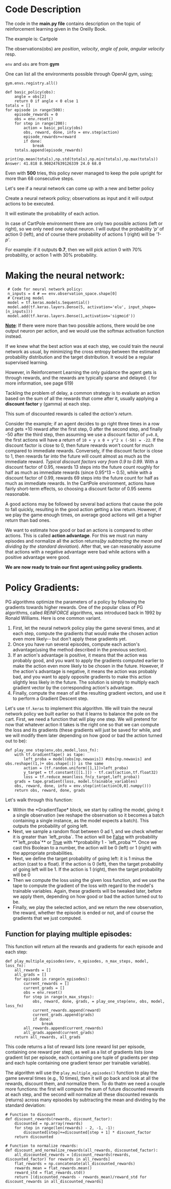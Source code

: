 # Code Description
The code in the **main.py file**  contains description on the topic of reinforcement learning given in the Oreilly Book.

The example is: Cartpole

The observations(obs) are *position*, *velocity*, *angle of pole*, *angular velocity* resp.

`env` and `obs` are from **gym**

One can list all the environments possible through OpenAI gym, using;

`gym.envs.registry.all()`

```
def basic_policy(obs):
    angle = obs[2]
    return 0 if angle < 0 else 1
totals = []
for episode in range(500):
    episode_rewards = 0
    obs = env.reset()
    for step in range(200):
        action = basic_policy(obs)
        obs, reward, done, info = env.step(action)
        episode_rewards+=reward
        if done:
            break
    totals.append(episode_rewards)
```

`print(np.mean(totals),np.std(totals),np.min(totals),np.max(totals))`
`Answer: 41.818 8.908247639126339 24.0 68.0`

Even with **500** tries, this policy never managed to keep the pole upright for more than 68 consecutive steps.

 Let's see if a neural network can come up with a new and better policy

 Create a neural network policy; observations as input and it will output actions to be executed.

 It will estimate the probability of each action.

 In case of CartPole environment there are only two possible actions (left or right), so we only need
 one output neuron. I will output the probability *'p'* of action 0 (left), and of course there
 probability of actions 1 (right) will be *'1-p'*.

 For example: if it outputs **0.7**, then we will pick action 0 with 70% probability, or
 action 1 with 30% probability.

 # Making the neural network:
```
 # Code for neural network policy:
 n_inputs = 4 # == env.observation_space.shape[0]
 # Creating model
 model = tf.keras.models.Sequential()
 model.add(tf.keras.layers.Dense(5, activation='elu', input_shape=[n_inputs]))
 model.add(tf.keras.layers.Dense(1,activation='sigmoid'))
 ```

 <ins>**Note**</ins>: If there were more than two possible actions, there would be one output neuron per action, and we would use the softmax activation function instead.

 If we knew what the best action was at each step, we could train the neural network as usual, by minimizing the cross entropy between the estimated probability distribution and the target distribution. It would be a regular supervised learning.

 However, in Reinforcement Learning the only guidance the agent gets is through rewards, and the rewards are typically sparse and delayed.
 ( for more information, see page 619)

 Tackling the problem of delay, a common strategy is to evaluate an action based on the sum of all the rewards that come after it, usually applying a **discount factor** y (gamma) at each step.

 This sum of discounted rewards is called the *action's return*.

 Consider the example; if an agent decides to go right three times in a row and gets +10 reward after the first step, 0 after the second step, and finally -50 after the third step, then assuming we use a discount factor of `y=0.8`, the first actions will have a return of `10 + y x 0 + y^2 x (-50) = -22`. If the discount factor is close to 0, then future rewards won't count for much compared to immediate rewards. Conversely, if the discount factor is close to 1, then rewards far into the future will count almost as much as the immediate reward. *Typical discount factors vary from 0.9 to 0.99*. With a discount factor of 0.95, rewards 13 steps into the future count roughly for half as much as immediate rewards (since 0.95^13 ~ 0.5), while with a discount factor of 0.99, rewards 69 steps into the future count for half as much as immediate rewards. In the CartPole environment, actions have fairly short-term effects, so choosing a discount factor of 0.95 seems reasonable.

A good actions may be followed by several bad actions that cause the pole to fall quickly, resulting in the good action getting a low return. However, if we play the game enough times, on average good actions will get a higher return than bad ones.

We want to estimate how good or bad an actions is compared to other actions. This is called **action advantage**. For this we must run many episodes and normalize all the action returns(*by subtracting the mean and dividing by the standard deviation*). After that, we can reasonably assume that actions with a negative advantage were bad while actions with a positive advantage were good.

**We are now ready to train our first agent using policy gradients**.

# Policy Gradients:
PG algorithms optimize the parameters of a policy by following the gradients towards higher rewards. One of the popular class of PG algorithms, called *REINFORCE* algorithms, was introduced back in 1992 by Ronald Williams. Here is one common variant.

<ol>
<li>First, let the neural network policy play the game several times, and at each step, compute the gradients that would make the chosen action even more likely-- but don't apply these gradients yet.</li>
<li>Once you have run several episodes, compute each action's advantage(using the method described in the previous section).</li>
<li>If an action's advantage is positive, it means that the action was probably good, and you want to apply the gradients computed earlier to make the action even more likely to be chosen in the future. However, if the action's advantage is negative, it means the action was probably bad, and you want to apply opposite gradients to make this action slightly less likely in the future. The solution is simply to multiply each gradient vector by the corresponding action's advantage.</li>
<li>Finally, compute the mean of all the resulting gradient vectors, and use it to perform a Gradient Descent step.</li>
</ol>

Let's use `tf.keras` to implement this algorithm. We will train the neural network policy we built earlier so that it learns to balance the pole on the cart. First, we need a function that will play one step. We will pretend for now that whatever action it takes is the right one so that we can compute the loss and its gradients (these gradients will just be saved for while, and we will modify them later depending on how good or bad the action turned out to be):

```
def play_one step(env,obs,model,loss_fn):
    with tf.GradientTape() as tape:
        left_proba = model(obs[np.newaxis]) #obs[np.newaxis] and obs.reshape((1,)+ obs.shape[:]) is the same
        action = (tf.random.uniform([1,1])>left_proba)
        y_target = tf.constant([[1.]]) - tf.cast(action,tf.float32)
        loss = tf.reduce_mean(loss_fn(y_target,left_proba))
    grads = tape.gradient(loss, model.trainable_variables)
    obs, reward, done, info = env.step(int(action[0,0].numpy()))
    return obs, reward, done, grads
```

Let's walk through this function:

<ul>
<li>Within the *GradientTape* block, we start by calling the model, giving it a single observation (we reshape the observation so it becomes a batch containing a single instance, as the model expects a batch). This outputs the probability of going left.</li>
<li>Next, we sample a random float between 0 ad 1, and we check whether it is greater than `left_proba`. The action will be <ins>False</ins> with probability **`left_proba`** or <ins>True</ins> with **probability 1 - `left_proba`**. Once we cast this Boolean to a number, the action will be 0 (left) or 1 (right) with the appropriate probabilities.</li>
<li>Next, we define the target probability of going left: it is 1 minus the action (cast to a float). If the action is 0 (left), then the target probability of going left will be 1. If the action is 1 (right), then the target probability will be 0</li>
<li>Then we compute the loss using the given loss function, and we use the tape to compute the gradient of the loss with regard to the model's trainable variables. Again, these gradients will be tweaked later, before we apply them, depending on how good or bad the action turned out to be.</li>
<li>Finally, we play the selected action, and we return the new observation, the reward, whether the episode is ended or not, and of course the gradients that we just computed.</li>
</ul>

## Function for playing multiple episodes:
This function will return all the rewards and gradients for each episode and each step:

```
def play_multiple_episodes(env, n_episodes, n_max_steps, model, loss_fn):
    all_rewards = []
    all_grads = []
    for episode in range(n_episodes):
        current_rewards = []
        current_grads = []
        obs = env.reset()
        for step in range(n_max_steps):
            obs, reward, done, grads, = play_one_step(env, obs, model, loss_fn)
            current_rewards.append(reward)
            current_grads.append(grads)
            if done:
                break
        all_rewards.append(current_rewards)
        all_grads.append(current_grads)
    return all_rewards, all_grads
```
This code returns a list of reward lists (one reward list per episode, containing one reward per step), as well as a list of gradients lists (one gradient list per episode, each containing one tuple of gradients per step and each tuple containing one gradient tensor per trainable variable).

The algorithm will use the `play_multiple_episodes()` function to play the game several times (e.g., 10 times), then it will go back and look at all the rewards, discount them, and normalize them. To do thatm we need a couple more functions: the first will compute the sum of future discounted rewards at each step, and the second will normalize all these discounted rewards (returns) across many episodes by subtracting the mean and dividing by the standard deviation:

```
# Function to discount
def discount_rewards(rewards, discount_factor):
    discounted = np.array(rewards)
    for step in range(len(rewards) - 2, -1, -1):
        discounted[step]+=discounted[step + 1] * discount_factor
    return discounted

# Function to normalize rewards:
def discount_and_normalize_rewards(all_rewards, discounted_factor):
    all_discounted_rewards = [discount_rewards(rewards, discounted_factor) for rewards in all_rewards]
    flat_rewards = np.concatenate(all_discounted_rewards)
    rewards_mean = flat_rewards.mean()
    reward_std = flat_rewards.std()
    return [(discounted_rewards - rewards_mean)/reward_std for discount_rewards in all_discounted_rewards]

```
